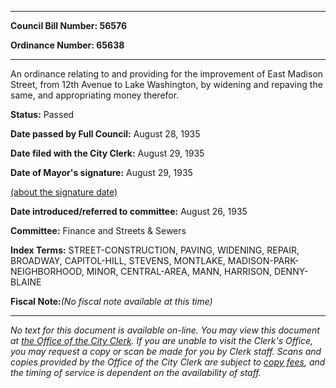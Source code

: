 

********

**Council Bill Number: 56576**
   
**Ordinance Number: 65638**
********

 An ordinance relating to and providing for the improvement of East Madison Street, from 12th Avenue to Lake Washington, by widening and repaving the same, and appropriating money therefor.

**Status:** Passed
   
**Date passed by Full Council:** August 28, 1935
   
**Date filed with the City Clerk:** August 29, 1935
   
**Date of Mayor's signature:** August 29, 1935
   
[(about the signature date)](/~public/approvaldate.htm)
   
   
   
**Date introduced/referred to committee:** August 26, 1935
   
**Committee:** Finance and Streets & Sewers
   
   
**Index Terms:** STREET-CONSTRUCTION, PAVING, WIDENING, REPAIR, BROADWAY, CAPITOL-HILL, STEVENS, MONTLAKE, MADISON-PARK-NEIGHBORHOOD, MINOR, CENTRAL-AREA, MANN, HARRISON, DENNY-BLAINE

**Fiscal Note:**_(No fiscal note available at this time)_
********

_No text for this document is available on-line. You may view this document at [the Office of the City Clerk](http://www.seattle.gov/leg/clerk/contactUs.htm). If you are unable to visit the Clerk's Office, you may request a copy or scan be made for you by Clerk staff. Scans and copies provided by the Office of the City Clerk are subject to [copy fees](http://clerk.seattle.gov/~public/clerkfees.htm), and the timing of service is dependent on the availability of staff._

